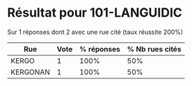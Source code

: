 # Résultat pour 101-LANGUIDIC

Sur 1 réponses dont 2 avec une rue cité (taux réussite 200%)

| Rue | Vote | % réponses | % Nb rues cités|
|-----|------|------------|----------------|
| KERGO | 1 | 100% | 50%|
| KERGONAN | 1 | 100% | 50%|
